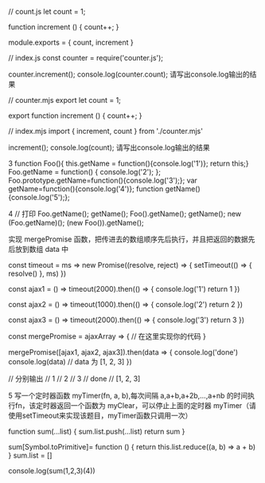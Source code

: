 
// count.js
let count = 1;

function increment () {
  count++;
}

module.exports = {
  count,
  increment
}

// index.js
const counter = require('counter.js');

counter.increment();
console.log(counter.count); 
请写出console.log输出的结果


// counter.mjs
export let count = 1;

export function increment () {
  count++;
}

// index.mjs
import { increment, count } from './counter.mjs'

increment();
console.log(count); 
请写出console.log输出的结果


3
function Foo(){ this.getName = function(){console.log('1')}; return this;}
Foo.getName = function() { console.log('2'); };
Foo.prototype.getName=function(){console.log('3');};
var getName=function(){console.log('4')};
function getName(){console.log('5');};


4
// 打印
Foo.getName();
getName();
Foo().getName();
getName();
new (Foo.getName)();
(new Foo()).getName();

实现 mergePromise 函数，把传进去的数组顺序先后执行，并且把返回的数据先后放到数组 data 中

const timeout = ms =>
  new Promise((resolve, reject) => {
    setTimeout(() => {
      resolve()
    }, ms)
  })

const ajax1 = () =>
  timeout(2000).then(() => {
    console.log('1')
    return 1
  })

const ajax2 = () =>
  timeout(1000).then(() => {
    console.log('2')
    return 2
  })

const ajax3 = () =>
  timeout(2000).then(() => {
    console.log('3')
    return 3
  })

const mergePromise = ajaxArray => {
  // 在这里实现你的代码
}

mergePromise([ajax1, ajax2, ajax3]).then(data => {
  console.log('done')
  console.log(data) // data 为 [1, 2, 3]
})

// 分别输出
// 1
// 2
// 3
// done
// [1, 2, 3]


5
写一个定时器函数 myTimer(fn, a, b),每次间隔 a,a+b,a+2b,...,a+nb 的时间执行fn，该定时器返回一个函数为 myClear，可以停止上面的定时器 myTimer（请使用setTimeout来实现该题目，myTimer函数只调用一次）




function sum(...list) {
    sum.list.push(...list)
    return sum
}

sum[Symbol.toPrimitive]= function () {
    return this.list.reduce((a, b) => a + b)
}
sum.list = []

console.log(sum(1,2,3)(4)) 